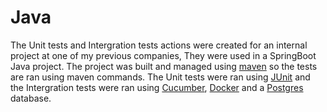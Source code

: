 # Java

The Unit tests and Intergration tests actions were created for an internal project at one of my previous companies, They were used in a SpringBoot Java project. The project was built and managed using [maven](https://maven.apache.org/) so the tests are ran using maven commands. The Unit tests were ran using [JUnit](https://junit.org/junit5/) and the Intergration tests were ran using [Cucumber](https://cucumber.io/), [Docker](https://www.docker.com/) and a [Postgres](https://www.postgresql.org/) database. 